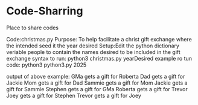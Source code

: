 # Code-Sharring
Place to share codes

Code:christmas.py
Purpose: To help facilitate a christ gift exchange where the intended seed it the year desired
Setup:Edit the python dictionary veriable people to contain the names desired to be included in the gift exchange
syntax to run:
python3 christmas.py yearDesired
example ro tun code:
python3 python3.py 2025

output of above example:
GMa gets a gift for Roberta
Dad gets a gift for Jackie
Mom gets a gift for Dad
Sammie gets a gift for Mom
Jackie gets a gift for Sammie
Stephen gets a gift for GMa
Roberta gets a gift for Trevor
Joey gets a gift for Stephen
Trevor gets a gift for Joey
